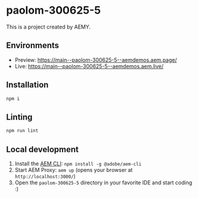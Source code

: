 # paolom-300625-5

This is a project created by AEMY.

## Environments

- Preview: https://main--paolom-300625-5--aemdemos.aem.page/
- Live: https://main--paolom-300625-5--aemdemos.aem.live/

## Installation

```sh
npm i
```

## Linting

```sh
npm run lint
```

## Local development

1. Install the [AEM CLI](https://github.com/adobe/helix-cli): `npm install -g @adobe/aem-cli`
1. Start AEM Proxy: `aem up` (opens your browser at `http://localhost:3000/`)
1. Open the `paolom-300625-5` directory in your favorite IDE and start coding :)